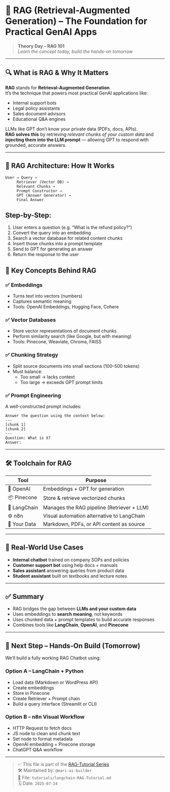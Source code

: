 # 📘 RAG (Retrieval-Augmented Generation) – The Foundation for Practical GenAI Apps

> **Theory Day – RAG 101**  
> *Learn the concept today, build the hands-on tomorrow*

---

## 🔍 What is RAG & Why It Matters

**RAG** stands for **Retrieval-Augmented Generation**.  
It’s the technique that powers most practical GenAI applications like:

- Internal support bots
- Legal policy assistants
- Sales document advisors
- Educational Q&A engines

LLMs like GPT don’t know your private data (PDFs, docs, APIs).  
**RAG solves this** by retrieving *relevant chunks of your custom data* and **injecting them into the LLM prompt** — allowing GPT to respond with grounded, accurate answers.

---

## 🧠 RAG Architecture: How It Works

```text
User → Query →
     Retriever (Vector DB) →
     Relevant Chunks →
     Prompt Constructor →
     GPT (Answer Generator) →
     Final Answer
```

## Step-by-Step:

1. User enters a question (e.g. “What is the refund policy?”)
2. Convert the query into an embedding
3. Search a vector database for related content chunks
4. Insert those chunks into a prompt template
5. Send to GPT for generating an answer
6. Return the response to the user

## 🧩 Key Concepts Behind RAG

### ✅ Embeddings
- Turns text into vectors (numbers)
- Captures semantic meaning
- Tools: OpenAI Embeddings, Hugging Face, Cohere

### ✅ Vector Databases
- Store vector representations of document chunks
- Perform similarity search (like Google, but with meaning)
- Tools: Pinecone, Weaviate, Chroma, FAISS

### ✅ Chunking Strategy
- Split source documents into small sections (100–500 tokens)
- Must balance:
  - Too small → lacks context
  - Too large → exceeds GPT prompt limits

### ✅ Prompt Engineering
A well-constructed prompt includes:

```text
Answer the question using the context below:
---
[chunk 1]
[chunk 2]
---
Question: What is X?
Answer:
```

---

## 🛠️ Toolchain for RAG

| Tool          | Purpose                                      |
|---------------|----------------------------------------------|
| 🧠 OpenAI      | Embeddings + GPT for generation              |
| 📦 Pinecone    | Store & retrieve vectorized chunks           |
| 🦜 LangChain   | Manages the RAG pipeline (Retriever + LLM)   |
| ⚙️ n8n         | Visual automation alternative to LangChain   |
| 📝 Your Data   | Markdown, PDFs, or API content as source     |

---

## 📌 Real-World Use Cases

- **Internal chatbot** trained on company SOPs and policies
- **Customer support bot** using help docs + manuals
- **Sales assistant** answering queries from product data
- **Student assistant** built on textbooks and lecture notes

---

## ✅ Summary

- RAG bridges the gap between **LLMs and your custom data**
- Uses embeddings to **search meaning**, not keywords
- Uses chunked data + prompt templates to build accurate responses
- Combines tools like **LangChain**, **OpenAI**, and **Pinecone**

---

## 🚀 Next Step – Hands-On Build (Tomorrow)

We’ll build a fully working RAG Chatbot using:

### Option A – LangChain + Python
- Load data (Markdown or WordPress API)
- Create embeddings
- Store in Pinecone
- Create Retriever + Prompt chain
- Build a query interface (Streamlit or CLI)

### Option B – n8n Visual Workflow
- HTTP Request to fetch docs
- JS node to clean and chunk text
- Set node to format metadata
- OpenAI embedding + Pinecone storage
- ChatGPT Q&A workflow

---

> ✅ This file is part of the [RAG-Tutorial Series](../)  
> 🛠️ Maintained by: `@mari-ai-builder`  
> 📂 File: `tutorials/langchain-RAG-Tutorial.md`  
> 🗓️ Date: `2025-07-24`

